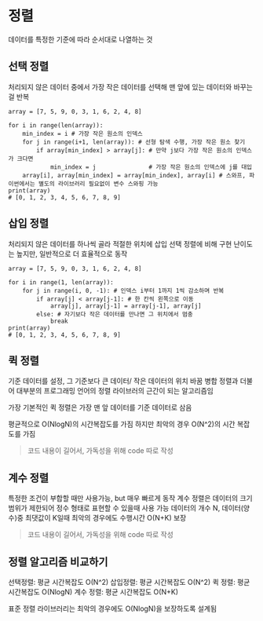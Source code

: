 # 정렬
데이터를 특정한 기준에 따라 순서대로 나열하는 것

## 선택 정렬
처리되지 않은 데이터 중에서 가장 작은 데이터를 선택해 맨 앞에 있는 데이터와 바꾸는 걸 반복

```
array = [7, 5, 9, 0, 3, 1, 6, 2, 4, 8]

for i in range(len(array)):
    min_index = i # 가장 작은 원소의 인덱스
    for j in range(i+1, len(array)): # 선형 탐색 수행, 가장 작은 원소 찾기
        if array[min_index] > array[j]: # 만약 j보다 가장 작은 원소의 인덱스가 크다면
            min_index = j               # 가장 작은 원소의 인덱스에 j를 대입
    array[i], array[min_index] = array[min_index], array[i] # 스와프, 파이썬에서는 별도의 라이브러리 필요없이 변수 스와핑 가능
print(array)
# [0, 1, 2, 3, 4, 5, 6, 7, 8, 9]
```

## 삽입 정렬
처리되지 않은 데이터를 하나씩 골라 적절한 위치에 삽입
선택 정렬에 비해 구현 난이도는 높지만, 일반적으로 더 효율적으로 동작
```
array = [7, 5, 9, 0, 3, 1, 6, 2, 4, 8]

for i in range(1, len(array)):
    for j in range(i, 0, -1): # 인덱스 i부터 1까지 1씩 감소하며 반복
        if array[j] < array[j-1]: # 한 칸씩 왼쪽으로 이동
            array[j], array[j-1] = array[j-1], array[j]
        else: # 자기보다 작은 데이터를 만나면 그 위치에서 멈충
            break
print(array)
# [0, 1, 2, 3, 4, 5, 6, 7, 8, 9]
```

## 퀵 정렬
기준 데이터를 설정, 그 기준보다 큰 데이터/ 작은 데이터의 위치 바꿈
병합 정렬과 더불어 대부분의 프로그래밍 언어의 정렬 라이브러의 근간이 되는 알고리즘임

가장 기본적인 퀵 정렬은 가장 맨 앞 데이터를 기준 데이터로 삼음

평균적으로 O(NlogN)의 시간복잡도를 가짐
하지만 최악의 경우 O(N^2)의 시간 복잡도를 가짐

> 코드 내용이 길어서, 가독성을 위해 code 따로 작성

## 계수 정렬
특정한 조건이 부합할 때만 사용가능, but 매우 빠르게 동작
계수 정렬은 데이터의 크기 범위가 제한되어 정수 형태로 표현할 수 있을때 사용 가능
데이터의 개수 N, 데이터(양수)중 최댓값이 K일때 최악의 경우에도 수행시간 O(N+K) 보장

> 코드 내용이 길어서, 가독성을 위해 code 따로 작성


## 정렬 알고리즘 비교하기
선택정렬: 평균 시간복잡도 O(N^2)
삽입정렬: 평균 시간복잡도 O(N^2)
퀵 정렬: 평균 시간복잡도 O(NlogN)
계수 정렬: 평균 시간복잡도 O(N+K)

표준 정렬 라이브러리는 최악의 경우에도 O(NlogN)을 보장하도록 설계됨

